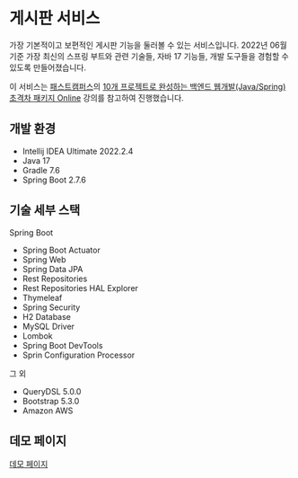 # 게시판 서비스 

가장 기본적이고 보편적인 게시판 기능을 둘러볼 수 있는 서비스입니다. 2022년 06월 기준 가장 최신의 스프링 부트와 관련 기술들, 자바 17 기능들, 개발 도구들을 경험할 수 있도록 만들어졌습니다.

이 서비스는 [패스트캠퍼스](https://fastcampus.co.kr/)의 [10개 프로젝트로 완성하는 백엔드 웹개발(Java/Spring) 초격차 패키지 Online](https://fastcampus.co.kr/dev_online_befinal) 강의를 참고하여 진행했습니다.

## 개발 환경

* Intellij IDEA Ultimate 2022.2.4
* Java 17
* Gradle 7.6
* Spring Boot 2.7.6

## 기술 세부 스택

Spring Boot

* Spring Boot Actuator
* Spring Web
* Spring Data JPA
* Rest Repositories
* Rest Repositories HAL Explorer
* Thymeleaf
* Spring Security
* H2 Database
* MySQL Driver
* Lombok
* Spring Boot DevTools
* Sprin Configuration Processor

그 외

* QueryDSL 5.0.0
* Bootstrap 5.3.0
* Amazon AWS

## 데모 페이지
[데모 페이지](http://ec2-3-39-59-18.ap-northeast-2.compute.amazonaws.com:8080)



